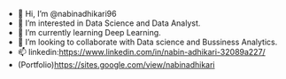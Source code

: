 - 👋 Hi, I’m @nabinadhikari96
- 👀 I’m interested in Data Science and Data Analyst.
- 🌱 I’m currently learning Deep Learning.
- 💞️ I’m looking to collaborate with Data science and Bussiness Analytics.
- 📫 linkedin:https://www.linkedin.com/in/nabin-adhikari-32089a227/
- (Portfolio)https://sites.google.com/view/nabinadhikari
